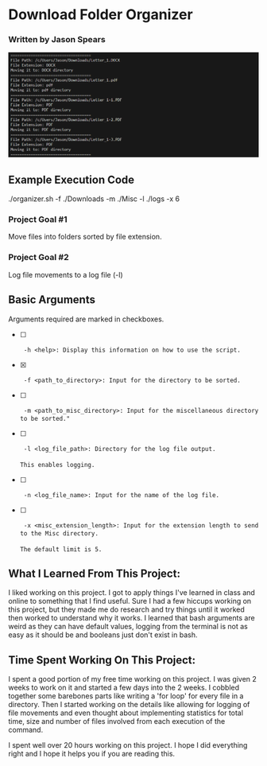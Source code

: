 # Download Folder Organizer

### Written by Jason Spears

![Sorting in action](screenshot.png)

## Example Execution Code

./organizer.sh -f ./Downloads -m ./Misc -l ./logs -x 6

### Project Goal #1

Move files into folders sorted by file extension.

### Project Goal #2

Log file movements to a log file (-l)

## Basic Arguments

Arguments required are marked in checkboxes.

- [ ]      -h <help>: Display this information on how to use the script.
- [x]      -f <path_to_directory>: Input for the directory to be sorted.
- [ ]      -m <path_to_misc_directory>: Input for the miscellaneous directory to be sorted."
- [ ]      -l <log_file_path>: Directory for the log file output.
                                                                                                                                                                                                                  This enables logging.
- [ ]      -n <log_file_name>: Input for the name of the log file.
- [ ]      -x <misc_extension_length>: Input for the extension length to send to the Misc directory.
                                                                                                                                                                                                                  The default limit is 5.

<!-- ### Statistics

- [ ]      -s <statistics>: Echoes the following statistics:

  - [ ]      -sN = Display the number of files sorted
  - [ ]      -sS = Display the size of files moved
  - [ ]      -sQ = Display the time taken
  - [ ]      -sA = Display all statistics

  #### (All of the statistics will be shown at the end of the program and will not function if the program is closed prematurely). -->

## What I Learned From This Project:

I liked working on this project. I got to apply things I've learned in class and online to something that I find useful. Sure I had a few hiccups working on this project, but they made me do research and try things until it worked then worked to understand why it works. I learned that bash arguments are weird as they can have default values, logging from the terminal is not as easy as it should be and booleans just don't exist in bash.

## Time Spent Working On This Project:

I spent a good portion of my free time working on this project. I was given 2 weeks to work on it and started a few days into the 2 weeks. I cobbled together some barebones parts like writing a 'for loop' for every file in a directory. Then I started working on the details like allowing for logging of file movements and even thought about implementing statistics for total time, size and number of files involved from each execution of the command.

I spent well over 20 hours working on this project. I hope I did everything right and I hope it helps you if you are reading this.
